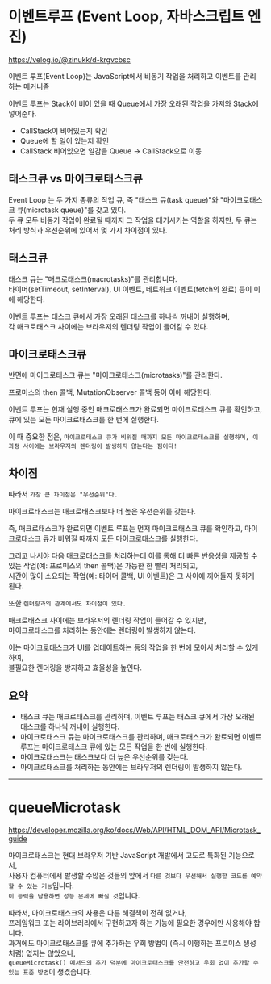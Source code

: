 # 이벤트루프 (Event Loop, 자바스크립트 엔진)

https://velog.io/@zinukk/d-krgvcbsc

이벤트 루프(Event Loop)는 JavaScript에서 비동기 작업을 처리하고 이벤트를 관리하는 메커니즘

이벤트 루프는 Stack이 비어 있을 때 Queue에서 가장 오래된 작업을 가져와 Stack에 넣어준다.

- CallStack이 비어있는지 확인
- Queue에 할 일이 있는지 확인
- CallStack 비어있으면 일감을 Queue -> CallStack으로 이동

## 태스크큐 vs 마이크로태스크큐

Event Loop 는 두 가지 종류의 작업 큐, 즉 "태스크 큐(task queue)"와 "마이크로태스크 큐(microtask queue)"를 갖고 있다.  
두 큐 모두 비동기 작업이 완료될 때까지 그 작업을 대기시키는 역할을 하지만, 두 큐는 처리 방식과 우선순위에 있어서 몇 가지 차이점이 있다.

## 태스크큐

태스크 큐는 "매크로태스크(macrotasks)"를 관리합니다.  
타이머(setTimeout, setInterval), UI 이벤트, 네트워크 이벤트(fetch의 완료) 등이 이에 해당한다.

이벤트 루프는 태스크 큐에서 가장 오래된 태스크를 하나씩 꺼내어 실행하며,  
각 매크로태스크 사이에는 브라우저의 렌더링 작업이 들어갈 수 있다.

## 마이크로태스크큐

반면에 마이크로태스크 큐는 "마이크로태스크(microtasks)"를 관리한다.

프로미스의 then 콜백, MutationObserver 콜백 등이 이에 해당한다.

이벤트 루프는 현재 실행 중인 매크로태스크가 완료되면 마이크로태스크 큐를 확인하고, 큐에 있는 모든 마이크로태스크를 한 번에 실행한다.

이 때 중요한 점은, `마이크로태스크 큐가 비워질 때까지 모든 마이크로태스크를 실행하며, 이 과정 사이에는 브라우저의 렌더링이 발생하지 않는다는 점이다!`

## 차이점

따라서 `가장 큰 차이점은 "우선순위"다.`

마이크로태스크는 매크로태스크보다 더 높은 우선순위를 갖는다.

즉, 매크로태스크가 완료되면 이벤트 루프는 먼저 마이크로태스크 큐를 확인하고, 마이크로태스크 큐가 비워질 때까지 모든 마이크로태스크를 실행한다.

그리고 나서야 다음 매크로태스크를 처리하는데 이를 통해 더 빠른 반응성을 제공할 수 있는 작업(예: 프로미스의 then 콜백)은 가능한 한 빨리 처리되고,  
시간이 많이 소요되는 작업(예: 타이머 콜백, UI 이벤트)은 그 사이에 끼어들지 못하게 된다.

또한 `렌더링과의 관계에서도 차이점이 있다.`

매크로태스크 사이에는 브라우저의 렌더링 작업이 들어갈 수 있지만,  
마이크로태스크를 처리하는 동안에는 렌더링이 발생하지 않는다.

이는 마이크로태스크가 UI를 업데이트하는 등의 작업을 한 번에 모아서 처리할 수 있게 하여,  
불필요한 렌더링을 방지하고 효율성을 높인다.

## 요약

- 태스크 큐는 매크로태스크를 관리하며, 이벤트 루프는 태스크 큐에서 가장 오래된 태스크를 하나씩 꺼내어 실행한다.
- 마이크로태스크 큐는 마이크로태스크를 관리하며, 매크로태스크가 완료되면 이벤트 루프는 마이크로태스크 큐에 있는 모든 작업을 한 번에 실행한다.
- 마이크로태스크는 태스크보다 더 높은 우선순위를 갖는다.
- 마이크로태스크를 처리하는 동안에는 브라우저의 렌더링이 발생하지 않는다.

---

# queueMicrotask

https://developer.mozilla.org/ko/docs/Web/API/HTML_DOM_API/Microtask_guide

마이크로태스크는 현대 브라우저 기반 JavaScript 개발에서 고도로 특화된 기능으로서,  
사용자 컴퓨터에서 발생할 수많은 것들의 앞에서 `다른 것보다 우선해서 실행할 코드를 예약할 수 있는 기능`입니다.  
`이 능력을 남용하면 성능 문제에 빠질 것`입니다.

따라서, 마이크로태스크의 사용은 다른 해결책이 전혀 없거나,  
프레임워크 또는 라이브러리에서 구현하고자 하는 기능에 필요한 경우에만 사용해야 합니다.  
과거에도 마이크로태스크를 큐에 추가하는 우회 방법이 (즉시 이행하는 프로미스 생성처럼) 없지는 않았으나,  
`queueMicrotask() 메서드의 추가 덕분에 마이크로태스크를 안전하고 우회 없이 추가할 수 있는 표준 방법`이 생겼습니다.
